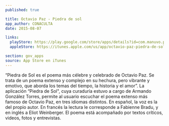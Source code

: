```yaml
---
published: true

title: Octavio Paz - Piedra de sol
app_author: CONACULTA
date: 2015-08-07

links:
  playStore: https://play.google.com/store/apps/details?id=com.manuvo.piedradesol
  appleStore: https://itunes.apple.com/us/app/octavio-paz-piedra-de-sol/id963380315?mt=8

section: gov_apps
source: App Store en iTunes
---
```

“Piedra de Sol es el poema más célebre y celebrado de Octavio Paz. Se trata de un poema extenso y complejo en su hechura, pero vibrante y emotivo, que aborda los temas del tiempo, la historia y el amor”.
La aplicación “Piedra de Sol", cuya curaduría estuvo a cargo de Armando González Torres, permite al usuario escuchar el poema extenso más famoso de Octavio Paz, en tres idiomas distintos. En español, la voz es la del propio autor. En francés la lectura le corresponde a Fabienne Bradu, y en inglés a Eliot Weinberger. El poema está acompañado por textos críticos, videos, fotos y entrevistas.
